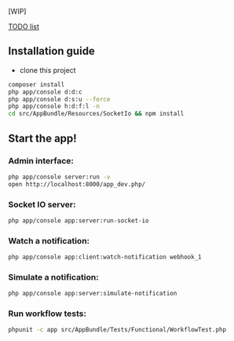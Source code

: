 [WIP]

[TODO list](https://github.com/lucascherifi/localhook-server/blob/master/TODO.md)

Installation guide
------------------

- clone this project

```bash
composer install
php app/console d:d:c
php app/console d:s:u --force
php app/console h:d:f:l -n
cd src/AppBundle/Resources/SocketIo && npm install
```

Start the app!
--------------

### Admin interface:

```bash
php app/console server:run -v
open http://localhost:8000/app_dev.php/
```

### Socket IO server:

```bash
php app/console app:server:run-socket-io
```

### Watch a notification:

```bash
php app/console app:client:watch-notification webhook_1
```

### Simulate a notification:

```bash
php app/console app:server:simulate-notification
```

### Run workflow tests:

```bash
phpunit -c app src/AppBundle/Tests/Functional/WorkflowTest.php
```
